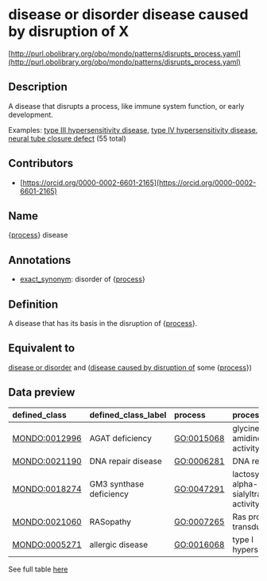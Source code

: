 # disease or disorder disease caused by disruption of X 

[http://purl.obolibrary.org/obo/mondo/patterns/disrupts_process.yaml](http://purl.obolibrary.org/obo/mondo/patterns/disrupts_process.yaml)
## Description 

A disease that disrupts a process, like immune system function, or early development.

Examples: [type III hypersensitivity disease](http://purl.obolibrary.org/obo/MONDO_0007004), [type IV hypersensitivity disease](http://purl.obolibrary.org/obo/MONDO_0002459), [neural tube closure defect](http://purl.obolibrary.org/obo/MONDO_0017059) (55 total)
## Contributors 
* [https://orcid.org/0000-0002-6601-2165](https://orcid.org/0000-0002-6601-2165) 
## Name 

{[process](http://www.w3.org/2002/07/owl#Thing)} disease

## Annotations 

* [exact_synonym](http://www.geneontology.org/formats/oboInOwl#hasExactSynonym): disorder of {[process](http://www.w3.org/2002/07/owl#Thing)}

## Definition 

A disease that has its basis in the disruption of {[process](http://www.w3.org/2002/07/owl#Thing)}.

## Equivalent to 

[disease or disorder](http://purl.obolibrary.org/obo/MONDO_0000001) and ([disease caused by disruption of](http://purl.obolibrary.org/obo/RO_0004021) some {[process](http://www.w3.org/2002/07/owl#Thing)})

## Data preview 
| defined_class                                | defined_class_label     | process                                   | process_label                                         |
|:---------------------------------------------|:------------------------|:------------------------------------------|:------------------------------------------------------|
| [MONDO:0012996](http://purl.obolibrary.org/obo/MONDO_0012996) | AGAT deficiency         | [GO:0015068](http://purl.obolibrary.org/obo/GO_0015068) | glycine amidinotransferase activity                   |
| [MONDO:0021190](http://purl.obolibrary.org/obo/MONDO_0021190) | DNA repair disease      | [GO:0006281](http://purl.obolibrary.org/obo/GO_0006281) | DNA repair                                            |
| [MONDO:0018274](http://purl.obolibrary.org/obo/MONDO_0018274) | GM3 synthase deficiency | [GO:0047291](http://purl.obolibrary.org/obo/GO_0047291) | lactosylceramide alpha-2,3-sialyltransferase activity |
| [MONDO:0021060](http://purl.obolibrary.org/obo/MONDO_0021060) | RASopathy               | [GO:0007265](http://purl.obolibrary.org/obo/GO_0007265) | Ras protein signal transduction                       |
| [MONDO:0005271](http://purl.obolibrary.org/obo/MONDO_0005271) | allergic disease        | [GO:0016068](http://purl.obolibrary.org/obo/GO_0016068) | type I hypersensitivity                               |

See full table [here](https://github.com/monarch-initiative/mondo/blob/master/src/patterns/data/matches/disrupts_process.tsv) 
